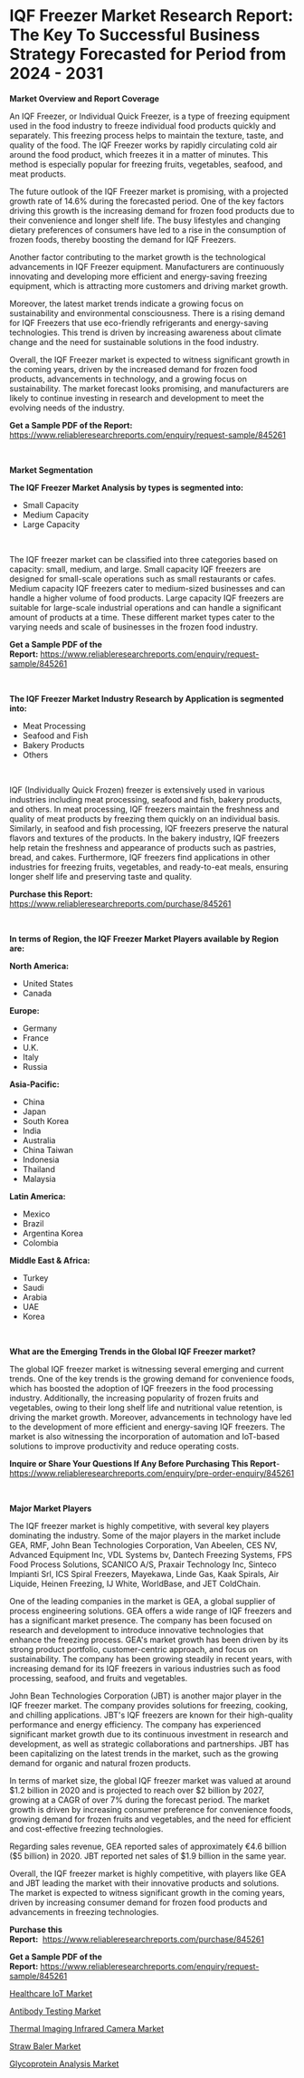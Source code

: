 <p><h1>IQF Freezer Market Research Report: The Key To Successful Business Strategy Forecasted for Period from 2024 - 2031</h1></p><p><strong>Market Overview and Report Coverage</strong></p>
<p><p>An IQF Freezer, or Individual Quick Freezer, is a type of freezing equipment used in the food industry to freeze individual food products quickly and separately. This freezing process helps to maintain the texture, taste, and quality of the food. The IQF Freezer works by rapidly circulating cold air around the food product, which freezes it in a matter of minutes. This method is especially popular for freezing fruits, vegetables, seafood, and meat products.</p><p>The future outlook of the IQF Freezer market is promising, with a projected growth rate of 14.6% during the forecasted period. One of the key factors driving this growth is the increasing demand for frozen food products due to their convenience and longer shelf life. The busy lifestyles and changing dietary preferences of consumers have led to a rise in the consumption of frozen foods, thereby boosting the demand for IQF Freezers.</p><p>Another factor contributing to the market growth is the technological advancements in IQF Freezer equipment. Manufacturers are continuously innovating and developing more efficient and energy-saving freezing equipment, which is attracting more customers and driving market growth.</p><p>Moreover, the latest market trends indicate a growing focus on sustainability and environmental consciousness. There is a rising demand for IQF Freezers that use eco-friendly refrigerants and energy-saving technologies. This trend is driven by increasing awareness about climate change and the need for sustainable solutions in the food industry.</p><p>Overall, the IQF Freezer market is expected to witness significant growth in the coming years, driven by the increased demand for frozen food products, advancements in technology, and a growing focus on sustainability. The market forecast looks promising, and manufacturers are likely to continue investing in research and development to meet the evolving needs of the industry.</p></p>
<p><strong>Get a Sample PDF of the Report:</strong> <a href="https://www.reliableresearchreports.com/enquiry/request-sample/845261">https://www.reliableresearchreports.com/enquiry/request-sample/845261</a></p>
<p>&nbsp;</p>
<p><strong>Market Segmentation</strong></p>
<p><strong>The IQF Freezer Market Analysis by types is segmented into:</strong></p>
<p><ul><li>Small Capacity</li><li>Medium Capacity</li><li>Large Capacity</li></ul></p>
<p>&nbsp;</p>
<p><p>The IQF freezer market can be classified into three categories based on capacity: small, medium, and large. Small capacity IQF freezers are designed for small-scale operations such as small restaurants or cafes. Medium capacity IQF freezers cater to medium-sized businesses and can handle a higher volume of food products. Large capacity IQF freezers are suitable for large-scale industrial operations and can handle a significant amount of products at a time. These different market types cater to the varying needs and scale of businesses in the frozen food industry.</p></p>
<p><strong>Get a Sample PDF of the Report:</strong>&nbsp;<a href="https://www.reliableresearchreports.com/enquiry/request-sample/845261">https://www.reliableresearchreports.com/enquiry/request-sample/845261</a></p>
<p>&nbsp;</p>
<p><strong>The IQF Freezer Market Industry Research by Application is segmented into:</strong></p>
<p><ul><li>Meat Processing</li><li>Seafood and Fish</li><li>Bakery Products</li><li>Others</li></ul></p>
<p>&nbsp;</p>
<p><p>IQF (Individually Quick Frozen) freezer is extensively used in various industries including meat processing, seafood and fish, bakery products, and others. In meat processing, IQF freezers maintain the freshness and quality of meat products by freezing them quickly on an individual basis. Similarly, in seafood and fish processing, IQF freezers preserve the natural flavors and textures of the products. In the bakery industry, IQF freezers help retain the freshness and appearance of products such as pastries, bread, and cakes. Furthermore, IQF freezers find applications in other industries for freezing fruits, vegetables, and ready-to-eat meals, ensuring longer shelf life and preserving taste and quality.</p></p>
<p><strong>Purchase this Report:</strong>&nbsp; <a href="https://www.reliableresearchreports.com/purchase/845261">https://www.reliableresearchreports.com/purchase/845261</a></p>
<p>&nbsp;</p>
<p><strong>In terms of Region, the IQF Freezer Market Players available by Region are:</strong></p>
<p>
    <p> <strong> North America: </strong>
        <ul>
            <li>United States</li>
            <li>Canada</li>
        </ul>
        </p> 
    <p> <strong> Europe: </strong>
        <ul>
            <li>Germany</li>
            <li>France</li>
            <li>U.K.</li>
            <li>Italy</li>
            <li>Russia</li>
        </ul>
        </p> 
    <p> <strong> Asia-Pacific: </strong>
        <ul>
            <li>China</li>
            <li>Japan</li>
            <li>South Korea</li>
            <li>India</li>
            <li>Australia</li>
            <li>China Taiwan</li>
            <li>Indonesia</li>
            <li>Thailand</li>
            <li>Malaysia</li>
        </ul>
        </p> 
    <p> <strong> Latin America: </strong>
        <ul>
            <li>Mexico</li>
            <li>Brazil</li>
            <li>Argentina Korea</li>
            <li>Colombia</li>
        </ul>
        </p> 
    <p> <strong> Middle East & Africa: </strong>
        <ul>
            <li>Turkey</li>
            <li>Saudi</li>
            <li>Arabia</li>
            <li>UAE</li>
            <li>Korea</li>
        </ul>
    </p>
    </p>
<p>&nbsp;</p>
<p><strong>What are the Emerging Trends in the Global IQF Freezer market?</strong></p>
<p><p>The global IQF freezer market is witnessing several emerging and current trends. One of the key trends is the growing demand for convenience foods, which has boosted the adoption of IQF freezers in the food processing industry. Additionally, the increasing popularity of frozen fruits and vegetables, owing to their long shelf life and nutritional value retention, is driving the market growth. Moreover, advancements in technology have led to the development of more efficient and energy-saving IQF freezers. The market is also witnessing the incorporation of automation and IoT-based solutions to improve productivity and reduce operating costs.</p></p>
<p><strong>Inquire or Share Your Questions If Any Before Purchasing This Report</strong>- <a href="https://www.reliableresearchreports.com/enquiry/pre-order-enquiry/845261">https://www.reliableresearchreports.com/enquiry/pre-order-enquiry/845261</a></p>
<p>&nbsp;</p>
<p><strong>Major Market Players</strong></p>
<p><p>The IQF freezer market is highly competitive, with several key players dominating the industry. Some of the major players in the market include GEA, RMF, John Bean Technologies Corporation, Van Abeelen, CES NV, Advanced Equipment Inc, VDL Systems bv, Dantech Freezing Systems, FPS Food Process Solutions, SCANICO A/S, Praxair Technology Inc, Sinteco Impianti Srl, ICS Spiral Freezers, Mayekawa, Linde Gas, Kaak Spirals, Air Liquide, Heinen Freezing, IJ White, WorldBase, and JET ColdChain.</p><p>One of the leading companies in the market is GEA, a global supplier of process engineering solutions. GEA offers a wide range of IQF freezers and has a significant market presence. The company has been focused on research and development to introduce innovative technologies that enhance the freezing process. GEA's market growth has been driven by its strong product portfolio, customer-centric approach, and focus on sustainability. The company has been growing steadily in recent years, with increasing demand for its IQF freezers in various industries such as food processing, seafood, and fruits and vegetables.</p><p>John Bean Technologies Corporation (JBT) is another major player in the IQF freezer market. The company provides solutions for freezing, cooking, and chilling applications. JBT's IQF freezers are known for their high-quality performance and energy efficiency. The company has experienced significant market growth due to its continuous investment in research and development, as well as strategic collaborations and partnerships. JBT has been capitalizing on the latest trends in the market, such as the growing demand for organic and natural frozen products.</p><p>In terms of market size, the global IQF freezer market was valued at around $1.2 billion in 2020 and is projected to reach over $2 billion by 2027, growing at a CAGR of over 7% during the forecast period. The market growth is driven by increasing consumer preference for convenience foods, growing demand for frozen fruits and vegetables, and the need for efficient and cost-effective freezing technologies.</p><p>Regarding sales revenue, GEA reported sales of approximately €4.6 billion ($5 billion) in 2020. JBT reported net sales of $1.9 billion in the same year.</p><p>Overall, the IQF freezer market is highly competitive, with players like GEA and JBT leading the market with their innovative products and solutions. The market is expected to witness significant growth in the coming years, driven by increasing consumer demand for frozen food products and advancements in freezing technologies.</p></p>
<p><strong>Purchase this Report:</strong>&nbsp;&nbsp;<a href="https://www.reliableresearchreports.com/purchase/845261">https://www.reliableresearchreports.com/purchase/845261</a></p>
<p></p>
<p><strong>Get a Sample PDF of the Report:</strong>&nbsp;<a href="https://www.reliableresearchreports.com/enquiry/request-sample/845261">https://www.reliableresearchreports.com/enquiry/request-sample/845261</a></p>
<p><p><a href="https://medium.com/@krish.reportprime/healthcare-iot-market-trends-forecast-and-competitive-analysis-to-2030-031d86eac440">Healthcare IoT Market</a></p><p><a href="https://medium.com/@krish.reportprime/antibody-testing-market-size-cagr-trends-2024-2030-891ae8eff37f">Antibody Testing Market</a></p><p><a href="https://github.com/amae102299/Market-Research-Report-List-2/blob/main/thermal-imaging-infrared-camera-market.md">Thermal Imaging Infrared Camera Market</a></p><p><a href="https://github.com/prosalinda88/Market-Research-Report-List-2/blob/main/straw-baler-market.md">Straw Baler Market</a></p><p><a href="https://medium.com/@krish.reportprime/glycoprotein-analysis-market-competitive-analysis-market-trends-and-forecast-to-2030-91489c50cec9">Glycoprotein Analysis Market</a></p></p>